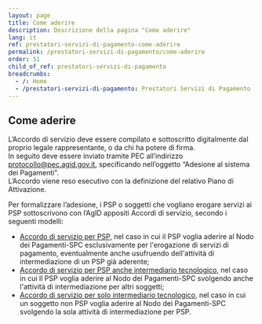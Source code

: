 ```yaml
---
layout: page
title: Come aderire
description: Descrizione della pagina "Come aderire"
lang: it
ref: prestatori-servizi-di-pagamento-come-aderire
permalink: /prestatori-servizi-di-pagamento/come-aderire
order: 51
child_of_ref: prestatori-servizi-di-pagamento
breadcrumbs:
  - /: Home
  - /prestatori-servizi-di-pagamento: Prestatori Servizi di Pagamento
---
```


## Come aderire

L’Accordo di servizio deve essere compilato e sottoscritto digitalmente dal proprio legale rappresentante, o da chi ha potere di firma.  
In seguito deve essere inviato tramite PEC all’indirizzo protocollo@pec.agid.gov.it, specificando nell’oggetto “Adesione al sistema dei Pagamenti”.  
L’Accordo viene reso esecutivo con la definizione del relativo Piano di Attivazione.

Per formalizzare l’adesione, i PSP o soggetti che vogliano erogare servizi ai PSP sottoscrivono con l’AgID appositi Accordi di servizio, secondo i seguenti modelli:
* [Accordo di servizio per PSP](https://github.com/italia/lg-pagopa-docs/blob/master/documentazione_tecnica_collegata/psp/accordo_di_servizio_psp_2018_11_06_modulo.pdf), nel caso in cui il PSP voglia aderire al Nodo dei Pagamenti-SPC esclusivamente per l'erogazione di servizi di pagamento, eventualmente anche usufruendo dell'attività di intermediazione di un PSP già aderente;
* [Accordo di servizio per PSP anche intermediario tecnologico](https://github.com/italia/lg-pagopa-docs/blob/master/documentazione_tecnica_collegata/psp/accordo_di_servizio_psp_intermediario_2018_11_06_modulo.pdf), nel caso in cui Il PSP voglia aderire al Nodo dei Pagamenti-SPC svolgendo anche l'attività di intermediazione per altri soggetti;
* [Accordo di servizio per solo intermediario tecnologico](https://github.com/italia/lg-pagopa-docs/blob/master/documentazione_tecnica_collegata/psp/accordo_di_servizio_solo_intermediario.pdf), nel caso in cui un soggetto non PSP voglia aderire al Nodo dei Pagamenti-SPC svolgendo la sola attività di intermediazione per PSP.

